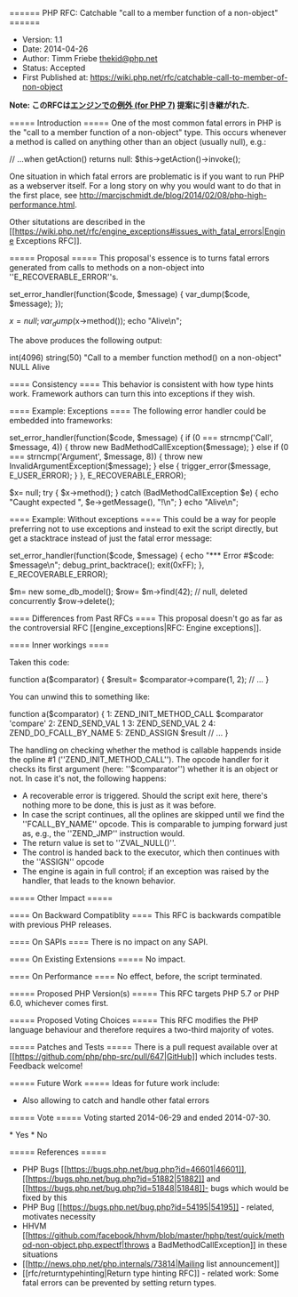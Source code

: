 
====== PHP RFC: Catchable "call to a member function of a non-object" ======
  * Version: 1.1
  * Date: 2014-04-26
  * Author: Timm Friebe <thekid@php.net>
  * Status: Accepted
  * First Published at: https://wiki.php.net/rfc/catchable-call-to-member-of-non-object

**Note: このRFCは[エンジンでの例外 (for PHP 7)](038_Exceptions_in_the_engine.md) 提案に引き継がれた.**

===== Introduction =====
One of the most common fatal errors in PHP is the "call to a member function of a non-object" type. This occurs whenever a method is called on anything other than an object (usually null), e.g.:

<PHP>
// ...when getAction() returns null:
$this->getAction()->invoke();
</PHP>

One situation in which fatal errors are problematic is if you want to run PHP as a webserver itself. For a long story on why you would want to do that in the first place, see http://marcjschmidt.de/blog/2014/02/08/php-high-performance.html.

Other situtations are described in the [[https://wiki.php.net/rfc/engine_exceptions#issues_with_fatal_errors|Engine Exceptions RFC]].

===== Proposal =====
This proposal's essence is to turns fatal errors generated from calls to methods on a non-object into ''E_RECOVERABLE_ERROR''s.

<PHP>
set_error_handler(function($code, $message) {
  var_dump($code, $message);
});

$x= null;
var_dump($x->method());
echo "Alive\n";
</PHP>

The above produces the following output:

  int(4096)
  string(50) "Call to a member function method() on a non-object"
  NULL
  Alive

==== Consistency ====
This behavior is consistent with how type hints work. Framework authors can turn this into exceptions if they wish.

==== Example: Exceptions ====
The following error handler could be embedded into frameworks:

<PHP>
set_error_handler(function($code, $message) {
  if (0 === strncmp('Call', $message, 4)) {
    throw new BadMethodCallException($message);
  } else if (0 === strncmp('Argument', $message, 8)) {
    throw new InvalidArgumentException($message);
  } else {
    trigger_error($message, E_USER_ERROR);
  }
}, E_RECOVERABLE_ERROR);

$x= null;
try {
  $x->method();
} catch (BadMethodCallException $e) {
  echo "Caught expected ", $e->getMessage(), "!\n";
}
echo "Alive\n";
</PHP>

==== Example: Without exceptions ====
This could be a way for people preferring not to use exceptions and instead to exit the script directly, but get a stacktrace instead of just the fatal error message:

<PHP>
set_error_handler(function($code, $message) {
  echo "*** Error #$code: $message\n";
  debug_print_backtrace();
  exit(0xFF);
}, E_RECOVERABLE_ERROR);

$m= new some_db_model();
$row= $m->find(42); // null, deleted concurrently
$row->delete();
</PHP>

==== Differences from Past RFCs ====
This proposal doesn't go as far as the controversial RFC [[engine_exceptions|RFC: Engine exceptions]].

==== Inner workings ====

Taken this code:

<PHP>
function a($comparator) {
  $result= $comparator->compare(1, 2);
  // ...
}
</PHP>

You can unwind this to something like:

  function a($comparator) {
    1: ZEND_INIT_METHOD_CALL $comparator 'compare'
    2: ZEND_SEND_VAL         1
    3: ZEND_SEND_VAL         2
    4: ZEND_DO_FCALL_BY_NAME
    5: ZEND_ASSIGN           $result
    // ...
  }

The handling on checking whether the method is callable happends inside
the opline #1 (''ZEND_INIT_METHOD_CALL''). The opcode handler for it
checks its first argument (here: ''$comparator'') whether it is an object
or not. In case it's not, the following happens:

  - A recoverable error is triggered. Should the script exit here, there's nothing more to be done, this is just as it was before.
  - In case the script continues, all the oplines are skipped until we find the ''FCALL_BY_NAME'' opcode. This is comparable to jumping forward just as, e.g., the ''ZEND_JMP'' instruction would.
  - The return value is set to ''ZVAL_NULL()''.
  - The control is handed back to the executor, which then continues with the ''ASSIGN'' opcode
  - The engine is again in full control; if an exception was raised by the handler, that leads to the known behavior.

===== Other Impact =====

==== On Backward Compatiblity ====
This RFC is backwards compatible with previous PHP releases.

==== On SAPIs ====
There is no impact on any SAPI.

==== On Existing Extensions =====
No impact.

==== On Performance ====
No effect, before, the script terminated.

===== Proposed PHP Version(s) =====
This RFC targets PHP 5.7 or PHP 6.0, whichever comes first.

===== Proposed Voting Choices =====
This RFC modifies the PHP language behaviour and therefore requires a two-third majority of votes.

===== Patches and Tests =====
There is a pull request available over at [[https://github.com/php/php-src/pull/647|GitHub]] which includes tests. Feedback welcome!

===== Future Work =====
Ideas for future work include:

  * Also allowing to catch and handle other fatal errors

===== Vote =====
Voting started 2014-06-29 and ended 2014-07-30.

<doodle title="Catchable Call to a member function bar() on a non-object" auth="thekid" voteType="single" closed="true">
   * Yes
   * No
</doodle>


===== References =====
  * PHP Bugs [[https://bugs.php.net/bug.php?id=46601|46601]], [[https://bugs.php.net/bug.php?id=51882|51882]] and [[https://bugs.php.net/bug.php?id=51848|51848]]- bugs which would be fixed by this
  * PHP Bug [[https://bugs.php.net/bug.php?id=54195|54195]] - related, motivates necessity
  * HHVM [[https://github.com/facebook/hhvm/blob/master/hphp/test/quick/method-non-object.php.expectf|throws a BadMethodCallException]] in these situations
  * [[http://news.php.net/php.internals/73814|Mailing list announcement]]
  * [[rfc/returntypehinting|Return type hinting RFC]] - related work: Some fatal errors can be prevented by setting return types.
